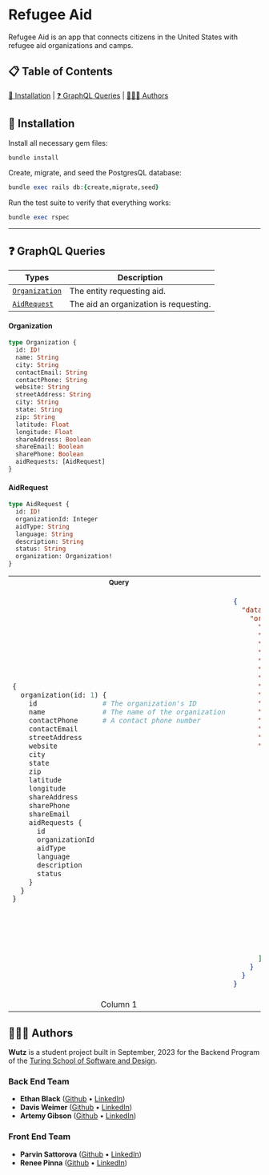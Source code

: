# Refugee Aid

Refugee Aid is an app that connects citizens in the United States with refugee aid organizations and camps.

## :clipboard: Table of Contents
[:hammer: Installation](#hammer-installation) | [:question: GraphQL Queries](#question-graphql-queries) | [:people_holding_hands: Authors](#people_holding_hands-authors)

## :hammer: Installation

Install all necessary gem files:
```ruby
bundle install
```

Create, migrate, and seed the PostgresQL database:
```ruby
bundle exec rails db:{create,migrate,seed}
```

Run the test suite to verify that everything works:
```ruby
bundle exec rspec
```

---

## :question: GraphQL Queries

| Types | Description |
| --- | ---|
| [`Organization`](#organization) | The entity requesting aid. |
| [`AidRequest`](#aidrequest) | The aid an organization is requesting. |

#### Organization

```graphql
type Organization {
  id: ID!
  name: String
  city: String
  contactEmail: String
  contactPhone: String
  website: String
  streetAddress: String
  city: String
  state: String
  zip: String
  latitude: Float
  longitude: Float
  shareAddress: Boolean
  shareEmail: Boolean
  sharePhone: Boolean
  aidRequests: [AidRequest]
}
```

#### AidRequest

```graphql
type AidRequest {
  id: ID!
  organizationId: Integer
  aidType: String
  language: String
  description: String
  status: String
  organization: Organization!
}
```


<table>
<tr>
<th width="500px">
<small>Query</small>
</th>
<th width="500px">
<small>
Response
</small>
</th>
</tr>
<tr>
<td>
  
```graphql
{
  organization(id: 1) {
    id                # The organization's ID
    name              # The name of the organization
    contactPhone      # A contact phone number
    contactEmail
    streetAddress
    website
    city
    state
    zip
    latitude
    longitude
    shareAddress
    sharePhone
    shareEmail
    aidRequests {
      id
      organizationId
      aidType
      language
      description
      status
    }
  }
}
```

</td>
<td>

```json
{
  "data": {
    "organization": {
      "id": "1",
      "name": "Welcome Winds Refuge",
      "contactPhone": "1-347-839-2631",
      "contactEmail": "mitchel.schmitt@powlowski.test",
      "streetAddress": "8223 Lou Crest",
      "website": "http://kemmer.test/carita",
      "city": "Oklahoma City",
      "state": "OK",
      "zip": "49131",
      "latitude": 35.653564198354196,
      "longitude": -97.19134672640317,
      "shareAddress": false,
      "sharePhone": true,
      "shareEmail": true,
      "aidRequests": [
        {
          "id": "2000",
          "organizationId": 1,
          "aidType": null,
          "language": "Arabic",
          "description": "MyText",
          "status": null
        },
        {
          "id": "2281",
          "organizationId": 1,
          "aidType": null,
          "language": "Arabic",
          "description": "MyText",
          "status": null
        },
        {
          "id": "2958",
          "organizationId": 1,
          "aidType": null,
          "language": "Arabic",
          "description": "MyText",
          "status": null
        }
      ]
    }
  }
}
```
  
</td>
</tr>
<tr>
<td align="center">
Column 1
</td>
<td align="center">
Column 2
</td>
</tr>
</table>

## :people_holding_hands: Authors

**Wutz** is a student project built in September, 2023 for the Backend Program of the [Turing School of Software and Design](https://turing.edu/).

### Back End Team
- **Ethan Black** ([Github](https://github.com/ethanrossblack) • [LinkedIn](https://www.linkedin.com/in/ethanrossblack/))
- **Davis Weimer** ([Github]() • [LinkedIn]())
- **Artemy Gibson** ([Github]() • [LinkedIn]())

### Front End Team
- **Parvin Sattorova** ([Github]() • [LinkedIn]())
- **Renee Pinna** ([Github]() • [LinkedIn]())

